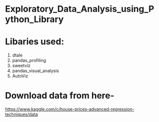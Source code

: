 # Exploratory_Data_Analysis_using_Python_Library

# Libaries used: 

1. dtale 
2. pandas_profiling
3. sweetviz
4. pandas_visual_analysis
5. AutoViz

# Download data from here-

https://www.kaggle.com/c/house-prices-advanced-regression-techniques/data
